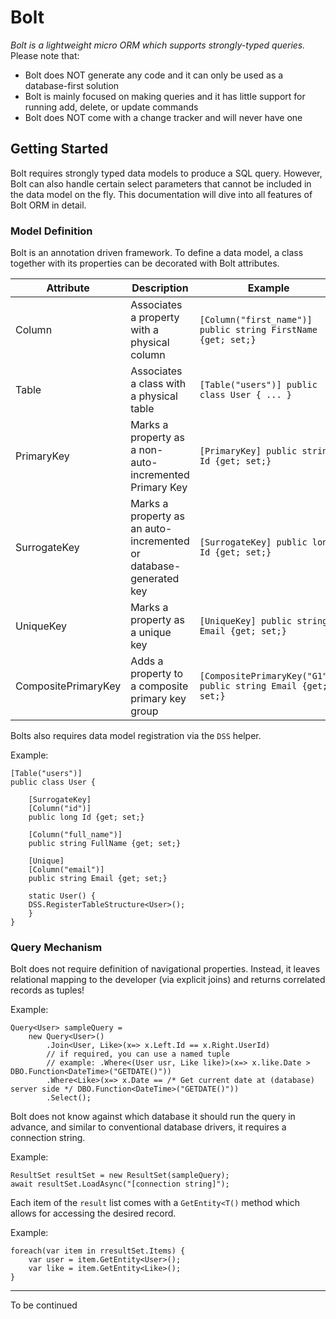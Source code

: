 # Bolt 
*Bolt is a lightweight micro ORM which supports strongly-typed queries.*  
Please note that:
 - Bolt does NOT generate any code and it can only be used as a database-first solution
 - Bolt is mainly focused on making queries and it has little support for running add, delete, or update commands
 - Bolt does NOT come with a change tracker and will never have one

## Getting Started 
Bolt requires strongly typed data models to produce a SQL query. However, Bolt can also handle certain select parameters that cannot be included in the data model on the fly. This documentation will dive into all features of Bolt ORM in detail. 

### Model Definition
Bolt is an annotation driven framework. To define a data model, a class together with its properties can be decorated with Bolt attributes. 

|Attribute| Description  | Example
|--|--|--|
| Column | Associates a property with a physical column  | `[Column("first_name")] public string FirstName {get; set;}`
| Table| Associates a class with a physical table | `[Table("users")] public class User { ... }`
| PrimaryKey | Marks a property as a non-auto-incremented Primary Key| `[PrimaryKey] public string Id {get; set;}`
| SurrogateKey | Marks a property as an auto-incremented or database-generated key | `[SurrogateKey] public long Id {get; set;}`
|UniqueKey| Marks a property as a unique key | `[UniqueKey] public string Email {get; set;}`
|CompositePrimaryKey| Adds a property to a composite primary key group | `[CompositePrimaryKey("G1")] public string Email {get; set;}`

Bolts also requires data model registration via the `DSS` helper. 

Example: 

    [Table("users")]
    public class User {
	  
	    [SurrogateKey]
	    [Column("id")]
	    public long Id {get; set;}
	  
	    [Column("full_name")]
	    public string FullName {get; set;}
	  
	    [Unique]
	    [Column("email")]
	    public string Email {get; set;}

	    static User() {
		DSS.RegisterTableStructure<User>();
	    }
    } 

### Query Mechanism 
Bolt does not require definition of navigational properties. Instead, it leaves relational mapping to the developer (via explicit joins) and returns correlated records as tuples! 

Example: 

    Query<User> sampleQuery = 
	    new Query<User>()
		    .Join<User, Like>(x=> x.Left.Id == x.Right.UserId)
		    // if required, you can use a named tuple
		    // example: .Where<(User usr, Like like)>(x=> x.like.Date > DBO.Function<DateTime>("GETDATE()"))
		    .Where<Like>(x=> x.Date == /* Get current date at (database) server side */ DBO.Function<DateTime>("GETDATE()"))
		    .Select();
Bolt does not know against which database it should run the query in advance, and similar to conventional database drivers, it requires a connection string. 

Example: 

    ResultSet resultSet = new ResultSet(sampleQuery);
    await resultSet.LoadAsync("[connection string]");
Each item of the `result` list comes with a `GetEntity<T()` method which allows for accessing the desired record. 

Example: 

    foreach(var item in rresultSet.Items) {
	    var user = item.GetEntity<User>();
	    var like = item.GetEntity<Like>();
	}

---
To be continued

 

